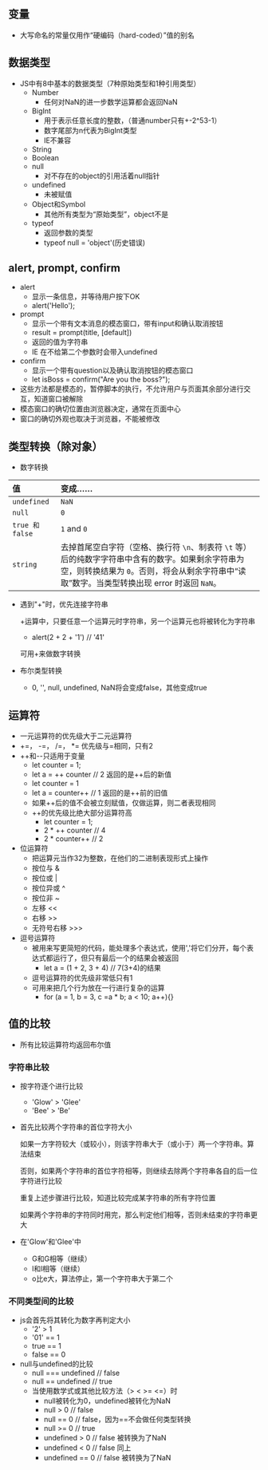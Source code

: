 ## 变量

- 大写命名的常量仅用作“硬编码（hard-coded）”值的别名

## 数据类型

- JS中有8中基本的数据类型（7种原始类型和1种引用类型）
  - Number
    - 任何对NaN的进一步数学运算都会返回NaN
  - BigInt
    - 用于表示任意长度的整数，（普通number只有+-2^53-1）
    - 数字尾部为n代表为BigInt类型
    - IE不兼容
  - String
  - Boolean
  - null
    - 对不存在的object的引用活着null指针
  - undefined
    - 未被赋值
  - Object和Symbol
    - 其他所有类型为“原始类型”，object不是
  - typeof
    - 返回参数的类型
    - typeof null = 'object'(历史错误)

## alert, prompt, confirm

- alert
  - 显示一条信息，并等待用户按下OK
  - alert('Hello');
- prompt
  - 显示一个带有文本消息的模态窗口，带有input和确认取消按钮
  - result = prompt(title, [default])
  - 返回的值为字符串
  - IE 在不给第二个参数时会带入undefined
- confirm
  - 显示一个带有question以及确认取消按钮的模态窗口
  - let isBoss = confirm("Are you the boss?");
- 这些方法都是模态的，暂停脚本的执行，不允许用户与页面其余部分进行交互，知道窗口被解除
- 模态窗口的确切位置由浏览器决定，通常在页面中心
- 窗口的确切外观也取决于浏览器，不能被修改

## 类型转换（除对象）

- 数字转换

| 值              | 变成……                                                       |
| :-------------- | :----------------------------------------------------------- |
| `undefined`     | `NaN`                                                        |
| `null`          | `0`                                                          |
| `true 和 false` | `1` and `0`                                                  |
| `string`        | 去掉首尾空白字符（空格、换行符 `\n`、制表符 `\t` 等）后的纯数字字符串中含有的数字。如果剩余字符串为空，则转换结果为 `0`。否则，将会从剩余字符串中“读取”数字。当类型转换出现 error 时返回 `NaN`。 |

- 遇到"+"时，优先连接字符串

  +运算中，只要任意一个运算元时字符串，另一个运算元也将被转化为字符串

  - alert(2 + 2 + '1') // '41'

  可用+来做数字转换

- 布尔类型转换

  - 0, '', null, undefined, NaN将会变成false，其他变成true

## 运算符

- 一元运算符的优先级大于二元运算符
- +=， -=， /=， *= 优先级与=相同，只有2
- ++和--只适用于变量
  - let counter = 1;
  - let a = ++ counter // 2 返回的是++后的新值
  - let counter = 1
  - let a = counter++ // 1 返回的是++前的旧值
  - 如果++后的值不会被立刻赋值，仅做运算，则二者表现相同
  - ++的优先级比绝大部分运算符高
    - let counter = 1;
    - 2 * ++ counter // 4
    - 2 * counter++ // 2
- 位运算符
  - 把运算元当作32为整数，在他们的二进制表现形式上操作
  - 按位与 &
  - 按位或 |
  - 按位异或 ^
  - 按位非 ~
  - 左移 <<
  - 右移 >>
  - 无符号右移 >>>
- 逗号运算符
  - 被用来写更简短的代码，能处理多个表达式，使用','将它们分开，每个表达式都运行了，但只有最后一个的结果会被返回
    - let a = (1 + 2, 3 + 4) // 7(3+4)的结果
  - 逗号运算符的优先级非常低只有1
  - 可用来把几个行为放在一行进行复杂的运算
    - for (a = 1, b = 3, c =a * b; a < 10; a++){}

## 值的比较

- 所有比较运算符均返回布尔值

### 字符串比较

- 按字符逐个进行比较

  - 'Glow' > 'Glee'
  - 'Bee' > 'Be'

- 首先比较两个字符串的首位字符大小

  如果一方字符较大（或较小），则该字符串大于（或小于）两一个字符串。算法结束

  否则，如果两个字符串的首位字符相等，则继续去除两个字符串各自的后一位字符进行比较

  重复上述步骤进行比较，知道比较完成某字符串的所有字符位置

  如果两个字符串的字符同时用完，那么判定他们相等，否则未结束的字符串更大

- 在'Glow'和'Glee'中

  - G和G相等（继续）
  - l和l相等（继续）
  - o比e大，算法停止，第一个字符串大于第二个

### 不同类型间的比较

- js会首先将其转化为数字再判定大小
  - '2' > 1
  - '01' == 1
  - true == 1
  - false == 0
- null与undefined的比较 
  - null === undefined // false
  - null == undefined // true
  - 当使用数学式或其他比较方法（> < >= <=）时
    - null被转化为0，undefined被转化为NaN
    - null > 0 // false
    - null == 0 // false，因为==不会做任何类型转换
    - null >= 0 // true
    - undefined > 0 // false 被转换为了NaN
    - undefined < 0 // false 同上
    - undefined == 0 // false 被转换为了NaN